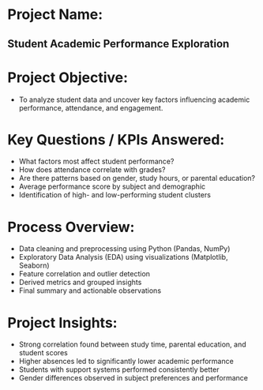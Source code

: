 # Project Name:
## Student Academic Performance Exploration

# Project Objective:
- To analyze student data and uncover key factors influencing academic performance, attendance, and engagement.

# Key Questions / KPIs Answered:

- What factors most affect student performance?
- How does attendance correlate with grades?
- Are there patterns based on gender, study hours, or parental education?
- Average performance score by subject and demographic
- Identification of high- and low-performing student clusters

# Process Overview:

- Data cleaning and preprocessing using Python (Pandas, NumPy)
- Exploratory Data Analysis (EDA) using visualizations (Matplotlib, Seaborn)
- Feature correlation and outlier detection
- Derived metrics and grouped insights
- Final summary and actionable observations

# Project Insights:

- Strong correlation found between study time, parental education, and student scores
- Higher absences led to significantly lower academic performance
- Students with support systems performed consistently better
- Gender differences observed in subject preferences and performance
